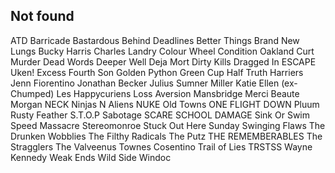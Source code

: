 ## Not found ##
ATD
Barricade
Bastardous
Behind Deadlines
Better Things
Brand New Lungs
Bucky Harris
Charles Landry
Colour Wheel
Condition Oakland
Curt Murder
Dead Words
Deeper Well
Deja Mort
Dirty Kills
Dragged In
ESCAPE Uken!
Excess
Fourth Son
Golden Python
Green Cup
Half Truth
Harriers
Jenn Fiorentino
Jonathan Becker
Julius Sumner Miller
Katie Ellen (ex-Chumped)
Les Happycuriens
Loss Aversion
Mansbridge
Merci Beaute
Morgan
NECK
Ninjas N Aliens
NUKE
Old Towns
ONE FLIGHT DOWN
Pluum
Rusty Feather
S.T.O.P 
Sabotage
SCARE
SCHOOL DAMAGE
Sink Or Swim
Speed Massacre
Stereomonroe
Stuck Out Here
Sunday
Swinging Flaws
The Drunken Wobblies
The Filthy Radicals
The Putz
THE REMEMBERABLES
The Stragglers
The Valveenus
Townes Cosentino
Trail of Lies
TRSTSS
Wayne Kennedy
Weak Ends
Wild Side 
Windoc